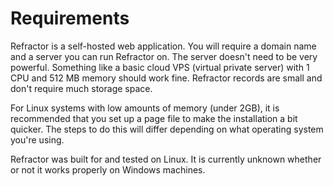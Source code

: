 # Requirements

Refractor is a self-hosted web application. You will require a domain name and a server you can run Refractor on. The server doesn't need to be very powerful. Something like a basic cloud VPS (virtual private server) with 1 CPU and 512 MB memory should work fine. Refractor records are small and don't require much storage space.

For Linux systems with low amounts of memory (under 2GB), it is recommended that you set up a page file to make the installation a bit quicker. The steps to do this will differ depending on what operating system you're using.

Refractor was built for and tested on Linux. It is currently unknown whether or not it works properly on Windows machines.
